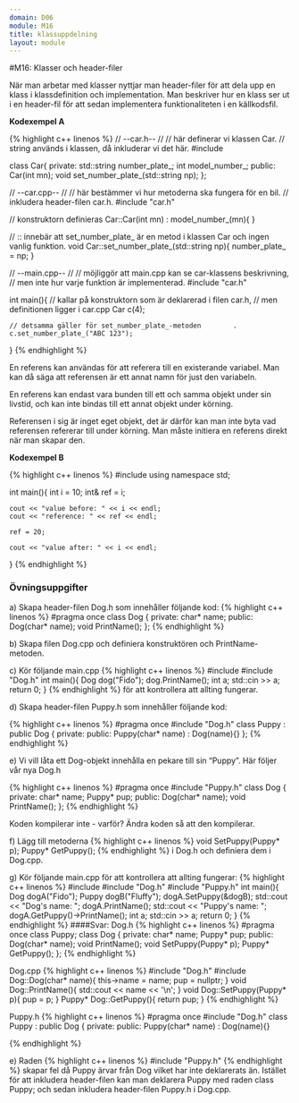 ```yaml
---
domain: D06
module: M16
title: klassuppdelning
layout: module
---
```


#M16: Klasser och header-filer

När man arbetar med klasser nyttjar man header-filer för att dela upp en klass i klassdefinition och implementation. 
Man beskriver hur en klass ser ut i en header-fil för att sedan implementera funktionaliteten i en källkodsfil.

__Kodexempel A__

{% highlight c++ linenos %}
    // --car.h--
//
// här definerar vi klassen Car.
// string används i klassen, då inkluderar vi det här.
#include <string> 
 
class Car{
private:
    std::string number_plate_;
    int model_number_;
public:
    Car(int mn);
    void set_number_plate_(std::string np);
};
 
 
// --car.cpp--
//
// här bestämmer vi hur metoderna ska fungera för en bil.
// inkludera header-filen car.h.
#include "car.h"
 
// konstruktorn definieras
Car::Car(int mn) : model_number_(mn){
}
 
// :: innebär att set_number_plate_ är en metod i klassen Car och ingen vanlig funktion.
void Car::set_number_plate_(std::string np){
    number_plate_ = np;
}
 
 
// --main.cpp--
//
// möjliggör att main.cpp kan se car-klassens beskrivning,  
// men inte hur varje funktion är implementerad.
#include "car.h"
 
int main(){
    // kallar på konstruktorn som är deklarerad i filen car.h, 
    // men definitionen ligger i car.cpp
    Car c(4);
     
    // detsamma gäller för set_number_plate_-metoden        .           
    c.set_number_plate_("ABC 123"); 
}
{% endhighlight %}

En referens kan användas för att referera till en existerande variabel. Man kan då säga att referensen är ett annat namn för just den variabeln.

En referens kan endast vara bunden till ett och samma objekt under sin livstid, och kan inte bindas till ett annat objekt under körning.

Referensen i sig är inget eget objekt, det är därför kan man inte byta vad referensen refererar till under körning. Man måste initiera en referens direkt när man skapar den.

__Kodexempel B__

{% highlight c++ linenos %}
#include <iostream>
using namespace std;

int main(){
    int i = 10;
    int& ref = i;

    cout << "value before: " << i << endl;
    cout << "reference: " << ref << endl;

    ref = 20;

    cout << "value after: " << i << endl;
}
{% endhighlight %}

### Övningsuppgifter

a) Skapa header-filen Dog.h som innehåller följande kod:
{% highlight c++ linenos %}
#pragma once
class Dog {
private:
   char* name;
public:
   Dog(char* name);
   void PrintName();
};
{% endhighlight %}

b) Skapa filen Dog.cpp och definiera konstruktören och PrintName-metoden.

c) Kör följande main.cpp
{% highlight c++ linenos %}
#include 
#include "Dog.h"
int main(){
   Dog dog("Fido");
   dog.PrintName();
   int a;
   std::cin >> a;
   return 0;
}
{% endhighlight %}
för att kontrollera att allting fungerar.


d) Skapa header-filen Puppy.h som innehåller följande kod:

{% highlight c++ linenos %}
#pragma once
#include "Dog.h"
class Puppy : public Dog {
private:
public:
   Puppy(char* name) : Dog(name){}
};
{% endhighlight %}

e) Vi vill låta ett Dog-objekt innehålla en pekare till sin “Puppy”. Här följer vår nya Dog.h

{% highlight c++ linenos %}
#pragma once
#include "Puppy.h"
class Dog {
private:
   char* name;
   Puppy* pup;
public:
   Dog(char* name);
   void PrintName();
};
{% endhighlight %}

Koden kompilerar inte - varför? Ändra koden så att den kompilerar.

f) Lägg till metoderna
{% highlight c++ linenos %}
void SetPuppy(Puppy* p);
Puppy* GetPuppy();
{% endhighlight %}
i Dog.h och definiera dem i Dog.cpp.

g) Kör följande main.cpp för att kontrollera att allting fungerar:
{% highlight c++ linenos %}
#include 
#include "Dog.h"
#include "Puppy.h"
int main(){
   Dog dogA("Fido");
   Puppy dogB("Fluffy");
   dogA.SetPuppy(&dogB);
   std::cout << "Dog's name: ";
   dogA.PrintName();
   std::cout << "Puppy's name: ";
   dogA.GetPuppy()->PrintName();
   int a;
   std::cin >> a;
   return 0;
}
{% endhighlight %}
####Svar:
Dog.h
{% highlight c++ linenos %}
#pragma once
class Puppy;
class Dog {
private:
   char* name;
   Puppy* pup;
public:
   Dog(char* name);
   void PrintName();
void SetPuppy(Puppy* p);
   Puppy* GetPuppy();
};
{% endhighlight %}

Dog.cpp
{% highlight c++ linenos %}
#include "Dog.h"
#include 
Dog::Dog(char* name){
   this->name = name;
   pup = nullptr;
}
void Dog::PrintName(){
   std::cout << name << '\n';
}
void Dog::SetPuppy(Puppy* p){
   pup = p;
}
Puppy* Dog::GetPuppy(){
   return pup;
}
{% endhighlight %}

Puppy.h
{% highlight c++ linenos %}
#pragma once
#include "Dog.h"
class Puppy : public Dog {
private:
public:
   Puppy(char* name) : Dog(name){}

{% endhighlight %}

e) Raden
{% highlight c++ linenos %}
#include "Puppy.h"
{% endhighlight %}
skapar fel då Puppy ärvar från Dog vilket har inte deklarerats än. Istället för att inkludera header-filen kan man deklarera Puppy med raden
class Puppy;
och sedan inkludera header-filen Puppy.h i Dog.cpp.

